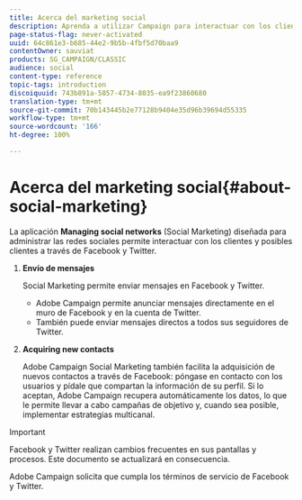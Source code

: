 ```yaml
---
title: Acerca del marketing social
description: Aprenda a utilizar Campaign para interactuar con los clientes a través de Facebook y Twitter.
page-status-flag: never-activated
uuid: 64c861e3-b685-44e2-9b5b-4fbf5d70baa9
contentOwner: sauviat
products: SG_CAMPAIGN/CLASSIC
audience: social
content-type: reference
topic-tags: introduction
discoiquuid: 743b891a-5857-4734-8035-ea9f23860680
translation-type: tm+mt
source-git-commit: 70b143445b2e77128b9404e35d96b39694d55335
workflow-type: tm+mt
source-wordcount: '166'
ht-degree: 100%

---
```



# Acerca del marketing social{#about-social-marketing}

La aplicación **Managing social networks** (Social Marketing) diseñada para administrar las redes sociales permite interactuar con los clientes y posibles clientes a través de Facebook y Twitter.

1. **Envío de mensajes**

   Social Marketing permite enviar mensajes en Facebook y Twitter.

   * Adobe Campaign permite anunciar mensajes directamente en el muro de Facebook y en la cuenta de Twitter.
   * También puede enviar mensajes directos a todos sus seguidores de Twitter.

1. **Acquiring new contacts**

   Adobe Campaign Social Marketing también facilita la adquisición de nuevos contactos a través de Facebook: póngase en contacto con los usuarios y pídale que compartan la información de su perfil. Si lo aceptan, Adobe Campaign recupera automáticamente los datos, lo que le permite llevar a cabo campañas de objetivo y, cuando sea posible, implementar estrategias multicanal.

>[!IMPORTANT]
>
>Facebook y Twitter realizan cambios frecuentes en sus pantallas y procesos. Este documento se actualizará en consecuencia.
>
>Adobe Campaign solicita que cumpla los términos de servicio de Facebook y Twitter.
